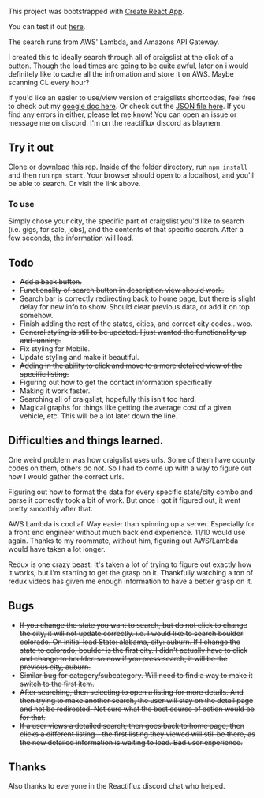 This project was bootstrapped with [Create React App](https://github.com/facebookincubator/create-react-app).

You can test it out [here](https://craigslist-searcher-app.herokuapp.com/).

The search runs from AWS' Lambda, and Amazons API Gateway.

I created this to ideally search through all of craigslist at the click of a button. Though the load times are going to be quite awful, later on i would definitely like to cache all the infromation and store it on AWS. Maybe scanning CL every hour? 

If you'd like an easier to use/view version of craigslists shortcodes, feel free to check out my [google doc here](https://docs.google.com/spreadsheets/d/10DDDBwybk4C2g5OkHZ56J-6it0c4n6IJPV06lyUFWac/edit?usp=sharing). Or check out the [JSON file here](https://github.com/blaynem/craigslist-searcher/blob/master/src/data/states.js). If you find any errors in either, please let me know! You can open an issue or message me on discord. I'm on the reactiflux discord as blaynem. 

## Try it out

Clone or download this rep. Inside of the folder directory, run `npm install` and then run `npm start`. Your browser should open to a localhost, and you'll be able to search. Or visit the link above.

### To use

Simply chose your city, the specific part of craigslist you'd like to search (i.e. gigs, for sale, jobs), and the contents of that specific search.
After a few seconds, the information will load.

## Todo

- ~~Add a back button.~~
- ~~Functionality of search button in description view should work.~~
- Search bar is correctly redirecting back to home page, but there is slight delay for new info to show. Should clear previous data, or add it on top somehow.
- ~~Finish adding the rest of the states, cities, and correct city codes.. woo.~~
- ~~General styling is still to be updated. I just wanted the functionality up and running.~~
- Fix styling for Mobile.
- Update styling and make it beautiful.
- ~~Adding in the ability to click and move to a more detailed view of the specific listing.~~
- Figuring out how to get the contact information specifically
- Making it work faster.
- Searching all of craigslist, hopefully this isn't too hard.
- Magical graphs for things like getting the average cost of a given vehicle, etc. This will be a lot later down the line. 

## Difficulties and things learned.

One weird problem was how craigslist uses urls. Some of them have county codes on them, others do not. So I had to come up with a way to figure out how I would gather the correct urls.

Figuring out how to format the data for every specific state/city combo and parse it correctly took a bit of work. But once i got it figured out, it went pretty smoothly after that.

AWS Lambda is cool af. Way easier than spinning up a server. Especially for a front end engineer without much back end experience. 11/10 would use again. Thanks to my roommate, without him, figuring out AWS/Lambda would have taken a lot longer.

Redux is one crazy beast. It's taken a lot of trying to figure out exactly how it works, but I'm starting to get the grasp on it. Thankfully watching a ton of redux videos has given me enough information to have a better grasp on it.

## Bugs

- ~~If you change the state you want to search, but do not click to change the city, it will not update correctly. i.e. I would like to search boulder colorado. On initial load State: alabama, city: auburn. If I change the state to colorado, boulder is the first city. I didn't actually have to click and change to boulder. so now if you press search, it will be the previous city, auburn.~~
- ~~Similar bug for category/subcategory. Will need to find a way to make it switch to the first item.~~
- ~~After searching, then selecting to open a listing for more details. And then trying to make another search, the user will stay on the detail page and not be redirected. Not sure what the best course of action would be for that.~~
- ~~If a user views a detailed search, then goes back to home page, then clicks a different listing - the first listing they viewed will still be there, as the new detailed information is waiting to load. Bad user experience.~~

## Thanks
Also thanks to everyone in the Reactiflux discord chat who helped.